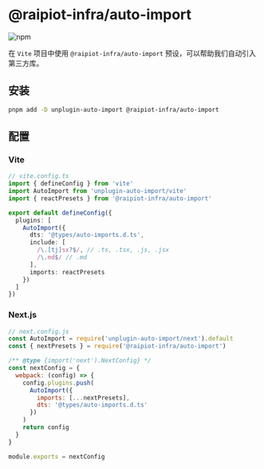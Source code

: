 # @raipiot-infra/auto-import

![npm](https://img.shields.io/npm/v/@raipiot-infra/auto-import?logo=vite&label=auto-import&registry_uri=http%3A%2F%2Fnpm-registry.raipiot.com%3A4873)

在 `Vite` 项目中使用 `@raipiot-infra/auto-import` 预设，可以帮助我们自动引入第三方库。

## 安装

```bash
pnpm add -D unplugin-auto-import @raipiot-infra/auto-import
```

## 配置

### Vite

```ts
// vite.config.ts
import { defineConfig } from 'vite'
import AutoImport from 'unplugin-auto-import/vite'
import { reactPresets } from '@raipiot-infra/auto-import'

export default defineConfig({
  plugins: [
    AutoImport({
      dts: '@types/auto-imports.d.ts',
      include: [
        /\.[tj]sx?$/, // .ts, .tsx, .js, .jsx
        /\.md$/ // .md
      ],
      imports: reactPresets
    })
  ]
})
```

### Next.js

```js
// next.config.js
const AutoImport = require('unplugin-auto-import/next').default
const { nextPresets } = require('@raipiot-infra/auto-import')

/** @type {import('next').NextConfig} */
const nextConfig = {
  webpack: (config) => {
    config.plugins.push(
      AutoImport({
        imports: [...nextPresets],
        dts: '@types/auto-imports.d.ts'
      })
    )
    return config
  }
}

module.exports = nextConfig
```
